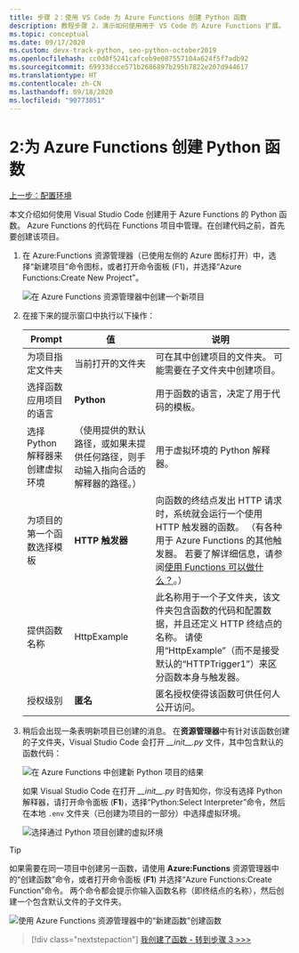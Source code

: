 ```yaml
---
title: 步骤 2：使用 VS Code 为 Azure Functions 创建 Python 函数
description: 教程步骤 2，演示如何使用用于 VS Code 的 Azure Functions 扩展。
ms.topic: conceptual
ms.date: 09/17/2020
ms.custom: devx-track-python, seo-python-october2019
ms.openlocfilehash: cc0d8f5241cafceb9e087557104a624f5f7adb92
ms.sourcegitcommit: 69933dcce571b2686897b295b7822e207d944617
ms.translationtype: HT
ms.contentlocale: zh-CN
ms.lasthandoff: 09/18/2020
ms.locfileid: "90773051"
---
```

# <a name="2-create-a-python-function-for-azure-functions"></a>2:为 Azure Functions 创建 Python 函数

[上一步：配置环境](tutorial-vs-code-serverless-python-01.md)

本文介绍如何使用 Visual Studio Code 创建用于 Azure Functions 的 Python 函数。 Azure Functions 的代码在 Functions 项目中管理。在创建代码之前，首先要创建该项目。

1. 在 Azure:Functions 资源管理器（已使用左侧的 Azure 图标打开）中，选择“新建项目”命令图标，或者打开命令面板 (F1)，并选择“Azure Functions:Create New Project”。

    ![在 Azure Functions 资源管理器中创建一个新项目](media/tutorial-vs-code-serverless-python/create-a-new-project-in-azure-functions-explorer.png)

1. 在接下来的提示窗口中执行以下操作：

    | Prompt | 值 | 说明 |
    | --- | --- | --- |
    | 为项目指定文件夹 | 当前打开的文件夹 | 可在其中创建项目的文件夹。 可能需要在子文件夹中创建项目。 |
    | 选择函数应用项目的语言 | **Python** | 用于函数的语言，决定了用于代码的模板。 |
    | 选择 Python 解释器来创建虚拟环境 | （使用提供的默认路径，或如果未提供任何路径，则手动输入指向合适的解释器的路径。） | 用于虚拟环境的 Python 解释器。 |
    | 为项目的第一个函数选择模板 | **HTTP 触发器** | 向函数的终结点发出 HTTP 请求时，系统就会运行一个使用 HTTP 触发器的函数。 （有各种用于 Azure Functions 的其他触发器。 若要了解详细信息，请参阅[使用 Functions 可以做什么？](/azure/azure-functions/functions-overview#what-can-i-do-with-functions)。） |
    | 提供函数名称 | HttpExample | 此名称用于一个子文件夹，该文件夹包含函数的代码和配置数据，并且还定义 HTTP 终结点的名称。 请使用“HttpExample”（而不是接受默认的“HTTPTrigger1”）来区分函数本身与触发器。 |
    | 授权级别 | **匿名** | 匿名授权使得该函数可供任何人公开访问。 |

1. 稍后会出现一条表明新项目已创建的消息。 在**资源管理器**中有针对该函数创建的子文件夹，Visual Studio Code 会打开 *\_\_init\_\_.py* 文件，其中包含默认的函数代码：

    ![在 Azure Functions 中创建新 Python 项目的结果](media/tutorial-vs-code-serverless-python/display-results-of-new-python-project-in-azure-functions.png)

    如果 Visual Studio Code 在打开 *\_\_init\_\_.py* 时告知你，你没有选择 Python 解释器，请打开命令面板 (**F1**)，选择“Python:Select Interpreter”命令，然后在本地 `.env` 文件夹（已创建为项目的一部分）中选择虚拟环境。

    ![选择通过 Python 项目创建的虚拟环境](media/tutorial-vs-code-serverless-python/select-virtual-environment-created-with-the-python-project.png)

> [!TIP]
> 如果需要在同一项目中创建另一函数，请使用 **Azure:Functions** 资源管理器中的“创建函数”命令，或者打开命令面板 (**F1**) 并选择“Azure Functions:Create Function”命令。 两个命令都会提示你输入函数名称（即终结点的名称），然后创建一个包含默认文件的子文件夹。
>
> ![使用 Azure Functions 资源管理器中的“新建函数”创建函数](media/tutorial-vs-code-serverless-python/create-new-functions-in-azure-functions-explorer.png)

> [!div class="nextstepaction"]
> [我创建了函数 - 转到步骤 3 >>>](tutorial-vs-code-serverless-python-03.md)

